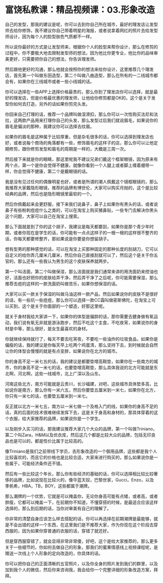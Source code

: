 # 富饶私教课：精品视频课：03.形象改造

自己的发型，那我的建议是呢，你可以去到你自己所在城市，最好的理发店让发型师去给你修饰，我不建议你自己带着明星的海报，或者说拿着网红的照片去给发型师设计，因为每个人的脸型肤色气质都不一样。

所以说你最好的方式是让发型师来，根据你个人的脸型来帮你设计，那么在修剪的过程中，你不要极大地去限制发型师的想法，因为他比你更专业，他比你的品味审美更好，只需要把你自己的想法，你告诉理发师。

然后跟他更好的沟通，那么他就会按照你的想法来给你设计，这里推荐几个理发店，首先第一个叫做东田造型，第二个叫做八曲造型，那么在所有的一二线城市都会有，如果你在三线城市或者一些小线城的话。

你可以选择在一些APP上选择价格最贵的，那么你到了理发店你可以选择，就是最好的理发店，但是价格最优惠的理发师，让他给你修剪都是OK的，这个是关于发型你如何去打造，另外的话如果你剪完头发。

你回来自己打理的话，推荐一个品牌叫做湿滑扣，那么你可以一次性购买法尼和法拉，这两款产品用来打理你自己的头发，那么发型过后我们就说眉毛，如果说你的眉毛是偏淡的那种，我建议你可以选择去纹眉。

如果你的眉毛是这种属于比较厚重，但是杂毛很多的话，你可以选择到理发店也好，或者说每个商场的角落都有一些，修饰眉毛的这样子的店，那么你可以让他定期修剪，跟你修剪发型和眉毛的周期是一样的，大概是三周一次。

然后接下来就是你的眼睛，那这里呢我不建议兄弟们戴这个框架眼镜，因为原来有两个点，第一个是你会觉得不健康，就像你看到一个人腿上或者脚上缠着绷带一样，你会觉得不健康，第二个是戴眼镜的话。

我是没有见过任何的偶像明星也好，或者是所谓的潮人佩戴这个镜框眼镜的，那么我推荐大家戴隐形眼镜，推荐的品牌有博世伦，大家可以购买月抛的，这个是比较经典的品牌，然后也是隐形眼镜里最软的一个。

然后你佩戴起来会更舒服，接下来我们说鼻子，鼻子上如果你有黑头的话，或者说鼻子有些粉刺痘痘什么之类的，可以在淘宝上购买猪鼻贴，一些专门去解决你黑头这个问题，大家可以自己在淘宝上搜索。

那么下面就是到了你的这个胡子，我建议是每天都要刮，如果你是那个青少年时期，或者你现在是学生的话，你可能有一点点这样子的一根一根的这样很不整齐的话，你每天都要修整齐，那如果说是你要是你想留胡子。

想有型男的那种感觉的话，可以在淘宝上买那种固定的那种长度的刮胡刀，它可以自定义的给你弄几厘米几厘米，然后你自己直接刮就可以了，然后这个是关于你五官的，那么还有一些我认为男生的这个皮肤保养就两步。

第一个叫洁面，第二个叫做保湿，那么洁面就是我们通常来讲的用洗面奶来控油也好，洁面也好把你的皮肤给弄干净，然后弄干净了之后呢，你可能需要保湿，那么推荐去痘的这样的一款洗面奶叫做苦乐，如果你想保湿的话。

大家可以买一款关于保湿的叫做马油这样一款产品，然后如果说你的皮肤不是很好的话，有一些坑一些痘痘，那么你可以选择一款CC霜叫做密斯佛陀，在淘宝上可以买到，这个是关于你面部的一个塑造，好那这里呢。

就关于身材我给大家讲一下，如果你的体型是偏胖的话，那你需要去健身做有氧运动，我们说有氧无非就是游泳跑步，然后不吃这个主食，不吃夜宵，如果说你的身材是中等，那么很好，是女生最喜欢的身材。

你就继续保持就行了，每天不要去吃宵夜，不要吃一些油炸的垃圾食品，如果你是偏瘦的话，我的建议是你每天早上吃两个鸡蛋清，那么坚持下去，到时候就会自然让你的体型会慢慢的就是有点变胖，如果说你在北方的城市。

你的身高不足一米七五的话，我的建议是都要垫增高鞋垫，如果你在一些南方的城市，你的身高不足一米七的话，也要垫增高鞋垫，那么具体我说的北方可能就是东北啊，河北啊，这些一线城市，北上广深以及山东。

河南这些北方，南方可能就是云贵川，长沙福建，对吧，这些城市具体垫多高，比如说你是南方，那么你有一米六五，然后你要垫五厘米到一米七，如果你在北方，你只有一米七的话，也要垫五厘米到一米七。

反正就以北方一米七五，南方以一米七做一个及格入门的线，如果你的身高不足的话，真的后面的技术很难继续发挥下去，这是关于身高和身材的，那具体穿着的这个衣服，给大家推荐的品牌，如果说你是一个学生。

以及刚步入实习的话，那我建议推荐大家几个大众的品牌，第一个叫做Triniano，第二个叫Zara，H&M以及优衣库，然后这几个都是比较大众的品牌，包括无印良品也是可以的，都是性价比属于比较高的。

像Triniano是我们之前带线下学员，去形象改造的一个御用品牌，这些都是我个人比较喜欢的，而且它的价格也是比较合适，大家来进行购买的，那么如果说你是一些属于，可能经济条件还不错。

然后有一些比较这个年长，那么你有些经济的基础的话，你可以选择相比较比较奢侈的品牌，比如说现在比较火的，像华蓝天奴，巴黎世家，Gucci，Enzo，以及季帆希，HBA，TB，BOY，这些都属于潮牌。

那么潮牌的一个优势，它就是可以掩盖你，无论你身高可能有点矮，或者高，或者胖瘦，它都可以掩盖一下，在前期你不知道，不懂穿搭的时候，是最适合应该这样选择的，那么到后期的话，当你对审美有自己的理解了。

你非常的清楚自身应该怎么样去搭配的话，你可以再选择在前期潮牌是最能够，就是不会出错的这样一个东西，在这里我们是不推荐大家，作为你现在这个阶段去穿西服的，因为如果你穿普通的衣服的话，穿错了就还好。

但是穿西服穿错了，就会显得非常非常傻，好吧，这个是给大家推荐的，那么更多关于一些细节的，你如何去做自己的形象，那我们的蜜果情感线上视频课程呢，是赠送一次线上个人形象的定向改造的，你具体的话。

你可以把你自己的正面清晰的五官照片，以及你全身的照片发到我们的群里，以及加到我个人的微信，然后你来咨询我，我会给你一个完整详细的形象改造方案，拜拜。

